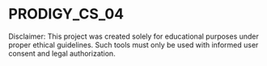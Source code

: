 # PRODIGY_CS_04
Disclaimer: This project was created solely for educational purposes under proper ethical guidelines. Such tools must only be used with informed user consent and legal authorization.
